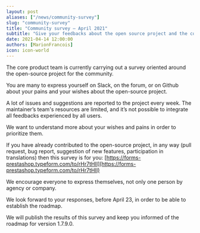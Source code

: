 ```yaml
---
layout: post
aliases: ["/news/community-survey"]
slug: "community-survey"
title: "Community survey – April 2021"
subtitle: "Give your feedbacks about the open source project and the contributions"
date: 2021-04-14 12:00:00
authors: [MarionFrancois]
icon: icon-world
---
```


The core product team is currently carrying out a survey oriented around the open-source project for the community.

You are many to express yourself on Slack, on the forum, or on Github about your pains and your wishes about the open-source project.

A lot of issues and suggestions are reported to the project every week. The maintainer’s team's resources are limited, and it’s not possible to integrate all feedbacks experienced by all users.

We want to understand more about your wishes and pains in order to prioritize them.

If you have already contributed to the open-source project, in any way (pull request, bug report, suggestion of new features, participation in translations) then this survey is for you: [https://forms-prestashop.typeform.com/to/rHr7tHII](https://forms-prestashop.typeform.com/to/rHr7tHII)

We encourage everyone to express themselves, not only one person by agency or company.

We look forward to your responses, before April 23, in order to be able to establish the roadmap.

We will publish the results of this survey and keep you informed of the roadmap for version 1.7.9.0.
